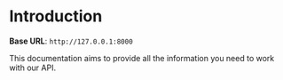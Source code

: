 # Introduction



<aside>
    <strong>Base URL</strong>: <code>http://127.0.0.1:8000</code>
</aside>

This documentation aims to provide all the information you need to work with our API.


